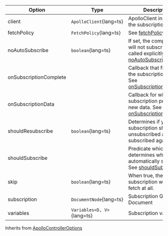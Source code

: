 | Option | Type | Description |
| ------ | ---- | ----------- |
| client                 | `ApolloClient`{lang=ts}                     | ApolloClient instance for the subscription. |
| fetchPolicy            | `FetchPolicy`{lang=ts}                      | See [fetchPolicy](/api/core/interfaces/subscription/#fetchpolicy) |
| noAutoSubscribe        | `boolean`{lang=ts}                          | If set, the component will not subscribe until called explicitly. See [noAutoSubscribe](/api/core/interfaces/subscription/#noautosubscribe) |
| onSubscriptionComplete |                                             | Callback that fires when the subscription ends. See [onSubscriptionComplete](/api/core/interfaces/subscription/#onsubscriptioncomplete) |
| onSubscriptionData     |                                             | Callback for when subscription produces new data. See [onSubscriptionData](/api/core/interfaces/subscription/#onsubscriptiondata) |
| shouldResubscribe      | `boolean`{lang=ts}                          | Determines if your subscription should be unsubscribed and subscribed again |
| shouldSubscribe        |                                             | Predicate which determines whether to automatically subscribe. See [shouldSubscribe](/api/core/interfaces/subscription/#shouldsubscribe) |
| skip                   | `boolean`{lang=ts}                          | When true, the subscription will not fetch at all. |
| subscription           | `DocumentNode`{lang=ts} | Subscription GraphQL Document |
| variables              | `Variables<D, V>`{lang=ts}                  | Subscription variables |

Inherits from [ApolloControllerOptions](/api/core/controllers/controller/#options)
